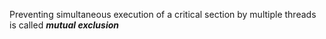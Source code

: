 Preventing simultaneous execution of a critical section by multiple threads is called ***mutual exclusion***
